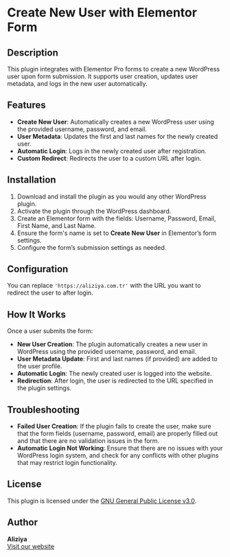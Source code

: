# Create New User with Elementor Form

## Description

This plugin integrates with Elementor Pro forms to create a new WordPress user upon form submission. It supports user creation, updates user metadata, and logs in the new user automatically.

## Features

- **Create New User**: Automatically creates a new WordPress user using the provided username, password, and email.
- **User Metadata**: Updates the first and last names for the newly created user.
- **Automatic Login**: Logs in the newly created user after registration.
- **Custom Redirect**: Redirects the user to a custom URL after login.

## Installation

1. Download and install the plugin as you would any other WordPress plugin.
2. Activate the plugin through the WordPress dashboard.
3. Create an Elementor form with the fields: Username, Password, Email, First Name, and Last Name.
4. Ensure the form's name is set to **Create New User** in Elementor’s form settings.
5. Configure the form’s submission settings as needed.

## Configuration

You can replace `'https://aliziya.com.tr'` with the URL you want to redirect the user to after login.

## How It Works

Once a user submits the form:

- **New User Creation**: The plugin automatically creates a new user in WordPress using the provided username, password, and email.
- **User Metadata Update**: First and last names (if provided) are added to the user profile.
- **Automatic Login**: The newly created user is logged into the website.
- **Redirection**: After login, the user is redirected to the URL specified in the plugin settings.

## Troubleshooting

- **Failed User Creation**: If the plugin fails to create the user, make sure that the form fields (username, password, email) are properly filled out and that there are no validation issues in the form.
- **Automatic Login Not Working**: Ensure that there are no issues with your WordPress login system, and check for any conflicts with other plugins that may restrict login functionality.

## License

This plugin is licensed under the [GNU General Public License v3.0](https://www.gnu.org/licenses/gpl-3.0.html).

## Author

**Aliziya**  
[Visit our website](https://aliziya.com.tr)
